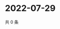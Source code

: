 # 2022-07-29

共 0 条

<!-- BEGIN WEIBO -->
<!-- 最后更新时间 Fri Jul 29 2022 13:19:53 GMT+0800 (China Standard Time) -->

<!-- END WEIBO -->
